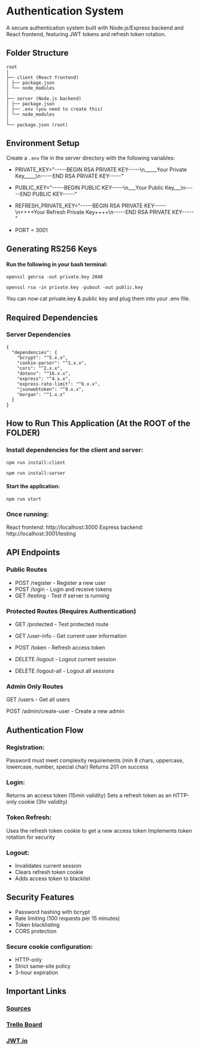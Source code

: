 # Authentication System

A secure authentication system built with Node.js/Express backend and React frontend, featuring JWT tokens and refresh token rotation.

## Folder Structure
```
root
│
├── client (React frontend)
│ ├── package.json
│ └── node_modules
│
├── server (Node.js backend)
│ ├── package.json
│ ├── .env (you need to create this)
│ └── node_modules
│
└── package.json (root)
```
## Environment Setup

Create a `.env` file in the server directory with the following variables:

* PRIVATE_KEY="-----BEGIN RSA PRIVATE KEY-----\n_____Your Private Key_____\n-----END RSA PRIVATE KEY-----"

* PUBLIC_KEY="-----BEGIN PUBLIC KEY-----\n___Your Public Key___\n-----END PUBLIC KEY-----"

* REFRESH_PRIVATE_KEY="-----BEGIN RSA PRIVATE KEY-----\n++++Your Refresh Private Key++++\n-----END RSA PRIVATE KEY-----"

* PORT = 3001

## Generating RS256 Keys

#### Run the following in your bash terminal:

`openssl genrsa -out private.key 2048`

`openssl rsa -in private.key -pubout -out public.key`

You can now cat private.key & public key and plug them into your .env file.




## Required Dependencies

### Server Dependencies
```
{
  "dependencies": {
    "bcrypt": "^5.x.x",
    "cookie-parser": "^1.x.x",
    "cors": "^2.x.x",
    "dotenv": "^16.x.x",
    "express": "^4.x.x",
    "express-rate-limit": "^6.x.x",
    "jsonwebtoken": "^9.x.x",
    "morgan": "^1.x.x"
  }
}
```
## How to Run This Application (At the ROOT of the FOLDER)

### Install dependencies for the client and server:
`npm run install:client`

`npm run install:server`

#### Start the application:
`npm run start`

### Once running:

React frontend: http://localhost:3000
Express backend: http://localhost:3001/testing

## API Endpoints
### Public Routes

* POST /register - Register a new user
* POST /login - Login and receive tokens
* GET /testing - Test if server is running

### Protected Routes (Requires Authentication)

* GET /protected - Test protected route
* GET /user-info - Get current user information
* POST /token - Refresh access token

* DELETE /logout - Logout current session

* DELETE /logout-all - Logout all sessions

### Admin Only Routes

GET /users - Get all users

POST /admin/create-user - Create a new admin

## Authentication Flow

### Registration:

Password must meet complexity requirements (min 8 chars, uppercase, lowercase, number, special char)
Returns 201 on success

### Login:

Returns an access token (15min validity)
Sets a refresh token as an HTTP-only cookie (3hr validity)

### Token Refresh:

Uses the refresh token cookie to get a new access token
Implements token rotation for security

### Logout:

* Invalidates current session
* Clears refresh token cookie
* Adds access token to blacklist

## Security Features

* Password hashing with bcrypt
* Rate limiting (100 requests per 15 minutes)
* Token blacklisting
* CORS protection

### Secure cookie configuration:

*  HTTP-only
* Strict same-site policy
* 3-hour expiration


## Important Links
### [Sources](https://joinpursuit.notion.site/Sources-125d2512d7ba806bb762ebfd7f08c660)
###  [Trello Board](https://trello.com/invite/b/671acb59948fbe8c03727cc0/ATTI549954698c11d8ad09f7c79cd645d54e7B8B4939/red-canary-take-home)
### [JWT.io](https://jwt.io/)